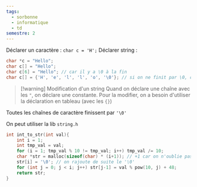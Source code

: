 ```yaml
---
tags:
  - sorbonne
  - informatique
  - td
semestre: 2
---
```

Déclarer un caractère : `char c = 'H';`
Déclarer string :
```c
char *c = "Hello";
char c[] = "Hello";
char c[6] = "Hello"; // car il y a \0 à la fin
char c[] = {'H', 'e', 'l', 'l', 'o', '\0'}; // si on ne finit par \0, on fait un array de caractères et non un string
```

> [!warning] Modification d'un string
> Quand on déclare une chaîne avec les `"`, on déclare une constante. Pour la modifier, on a besoin d'utiliser la déclaration en tableau (avec les `{}`)

Toutes les chaînes de caractère finissent par `'\0'`

On peut utiliser la lib `string.h`

```c
int int_to_str(int val){
	int i = 1;
	int tmp_val = val;
	for (i = 1; tmp_val % 10 != tmp_val; i++) tmp_val /= 10;
	char *str = malloc(sizeof(char) * (i+1)); // +1 car on n'oublie pas le '\0'
	str[i] = '\0'; // on rajoute de suite le '\0'
	for (int j = 0; j < i; j++) str[j-1] = val % pow(10, j) + 48;
	return str;
}
```
